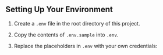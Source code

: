 ## Setting Up Your Environment

1. Create a `.env` file in the root directory of this project.

2. Copy the contents of `.env.sample` into `.env`.

3. Replace the placeholders in `.env` with your own credentials:

